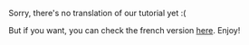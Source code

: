 Sorry, there's no translation of our tutorial yet :(

But if you want, you can check the french version [here](https://lab.shelter.moe/karaokemugen/karaokebase/blob/master/docs/french/README.md). Enjoy!